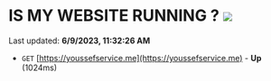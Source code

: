 # IS MY WEBSITE RUNNING ? [![](https://img.shields.io/static/v1?label=Sponsor&message=%E2%9D%A4&logo=GitHub&color=%23fe8e86)](https://github.com/sponsors/<username>)

Last updated: **6/9/2023, 11:32:26 AM**

- `GET` [https://youssefservice.me](https://youssefservice.me) - **Up** (1024ms)

